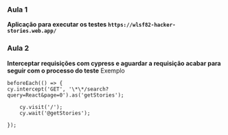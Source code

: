 ### Aula 1

**Aplicação para executar os testes `https://wlsf82-hacker-stories.web.app/`**

### Aula 2

**Interceptar requisições com cypress e aguardar a requisição acabar para seguir com o processo do teste**
Exemplo

```
beforeEach(() => {
cy.intercept('GET', '\*\*/search?query=React&page=0').as('getStories');

    cy.visit('/');
    cy.wait('@getStories');

});
```
